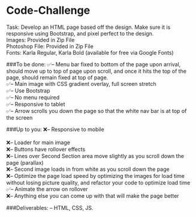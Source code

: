 ﻿# Code-Challenge
Task: Develop an HTML page based off the design. Make sure it is responsive using Bootstrap, and pixel perfect to the design.<br>
Images: Provided in Zip File<br>
Photoshop File: Provided in Zip File<br>
Fonts: Karla Regular, Karla Bold (available for free via Google Fonts)<br>


###To be done:
:white_check_mark:– Menu bar fixed to bottom of the page upon arrival, should move up to top of page upon scroll, and once it hits the top of the page, should remain fixed at top of page.
<br>:white_check_mark:– Main image with CSS gradient overlay, full screen stretch
<br>:white_check_mark:– Use Bootstrap
<br>:white_check_mark:– No menu required
<br>:white_check_mark:– Responsive to tablet<br>
:white_check_mark:– Arrow scrolls you down the page so that the white nav bar is at top of the screen

###Up to you:
:x:– Responsive to mobile<br>
<br>:x:– Loader for main image
<br>:x:– Buttons have rollover effects
<br>:x:– Lines over Second Section area move slightly as you scroll down the page (parallax)
<br>:x:– Second image loads in from white as you scroll down the page
<br>:x:– Optimize the page load speed by optimizing the images for load time without losing picture quality, and refactor your code to optimize load time
<br>:white_check_mark:– Animate the arrow on rollover
<br>:x:– Anything else you can come up with that will make the page better

###Deliverables:
– HTML, CSS, JS.

